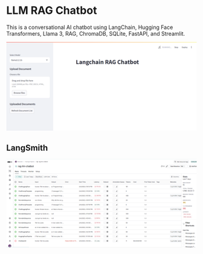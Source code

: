 # LLM RAG Chatbot

This is a conversational AI chatbot using LangChain, Hugging Face Transformers, Llama 3, RAG, ChromaDB, SQLite, FastAPI, and Streamlit.

![app](images/app.png)

## LangSmith

![app](images/LCEL.png)
